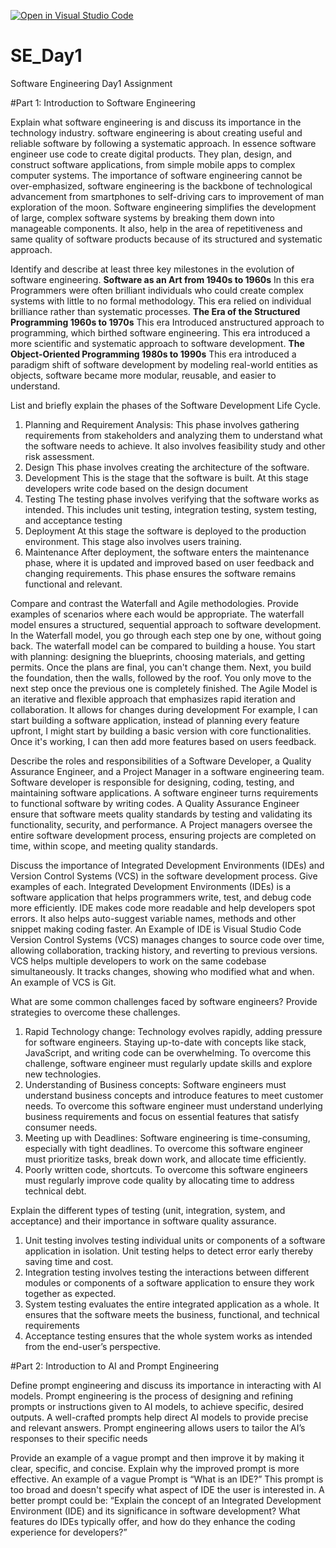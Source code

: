 [![Open in Visual Studio Code](https://classroom.github.com/assets/open-in-vscode-2e0aaae1b6195c2367325f4f02e2d04e9abb55f0b24a779b69b11b9e10269abc.svg)](https://classroom.github.com/online_ide?assignment_repo_id=15567495&assignment_repo_type=AssignmentRepo)
# SE_Day1
Software Engineering Day1 Assignment

#Part 1: Introduction to Software Engineering

Explain what software engineering is and discuss its importance in the technology industry.
software engineering is about creating useful and reliable software by following a systematic approach. In essence software engineer use code to create digital products. They plan, design, and construct software applications, from simple mobile apps to complex computer systems.
The importance of software engineering cannot be over-emphasized, software engineering is the backbone of technological advancement from smartphones to self-driving cars to improvement of man exploration of the moon. 
Software engineering simplifies the development of large, complex software systems by breaking them down into manageable components.
It also, help in the area of repetitiveness and same quality of software products because of its structured and systematic approach.

Identify and describe at least three key milestones in the evolution of software engineering.
**Software as an Art from 1940s to 1960s**
In this era Programmers were often brilliant individuals who could create complex systems with little to no formal methodology. This era relied on individual brilliance rather than systematic processes.
**The Era of the Structured Programming 1960s to 1970s**
This era Introduced anstructured approach to programming, which birthed software engineering. This era introduced a more scientific and systematic approach to software development.
**The Object-Oriented Programming 1980s to 1990s**
This era introduced a paradigm shift of software development by modeling real-world entities as objects, software became more modular, reusable, and easier to understand.


List and briefly explain the phases of the Software Development Life Cycle.
1.	Planning and Requirement Analysis:
This phase involves gathering requirements from stakeholders and analyzing them to understand what the software needs to achieve. It also involves feasibility study and other risk assessment.
2.	Design
This phase involves creating the architecture of the software.
3.	Development
This is the stage that the software is built. At this stage developers write code based on the design document
4.	Testing
The testing phase involves verifying that the software works as intended. This includes unit testing, integration testing, system testing, and acceptance testing
5.	Deployment
At this stage the software is deployed to the production environment. This stage also involves users training.
6.	Maintenance
After deployment, the software enters the maintenance phase, where it is updated and improved based on user feedback and changing requirements. This phase ensures the software remains functional and relevant. 

Compare and contrast the Waterfall and Agile methodologies. Provide examples of scenarios where each would be appropriate.
The waterfall model ensures a structured, sequential approach to software development. In the Waterfall model, you go through each step one by one, without going back.
The waterfall model can be compared to building a house. You start with planning: designing the blueprints, choosing materials, and getting permits. Once the plans are final, you can't change them.
Next, you build the foundation, then the walls, followed by the roof. You only move to the next step once the previous one is completely finished. 
The Agile Model is an iterative and flexible approach that emphasizes rapid iteration and collaboration. It allows for changes during development
For example, I can start building a software application, instead of planning every feature upfront, I might start by building a basic version with core functionalities. Once it's working, I can then add more features based on users feedback.

Describe the roles and responsibilities of a Software Developer, a Quality Assurance Engineer, and a Project Manager in a software engineering team.
Software developer is responsible for designing, coding, testing, and maintaining software applications. A software engineer turns requirements to functional software by writing codes.
A Quality Assurance Engineer ensure that software meets quality standards by testing and validating its functionality, security, and performance.
A Project managers oversee the entire software development process, ensuring projects are completed on time, within scope, and meeting quality standards.


Discuss the importance of Integrated Development Environments (IDEs) and Version Control Systems (VCS) in the software development process. Give examples of each.
Integrated Development Environments (IDEs) is a software application that helps programmers write, test, and debug code more efficiently. IDE makes code more readable and help developers spot errors. It also helps auto-suggest variable names, methods and other snippet making coding faster.
An Example of IDE is Visual Studio Code
Version Control Systems (VCS) manages changes to source code over time, allowing collaboration, tracking history, and reverting to previous versions.
VCS helps multiple developers to work on the same codebase simultaneously. It tracks changes, showing who modified what and when.
An example of VCS is Git.


What are some common challenges faced by software engineers? Provide strategies to overcome these challenges.
1.	Rapid Technology change: Technology evolves rapidly, adding pressure for software engineers. Staying up-to-date with concepts like stack, JavaScript, and writing code can be overwhelming. To overcome this challenge, software engineer must regularly update skills and explore new technologies.
2.	Understanding of Business concepts: Software engineers must understand business concepts and introduce features to meet customer needs. To overcome this software engineer must understand underlying business requirements and focus on essential features that satisfy consumer needs.
3.	Meeting up with Deadlines: Software engineering is time-consuming, especially with tight deadlines. To overcome this software engineer must prioritize tasks, break down work, and allocate time efficiently.
4.	Poorly written code, shortcuts. To overcome this software engineers must regularly improve code quality by allocating time to address technical debt.


Explain the different types of testing (unit, integration, system, and acceptance) and their importance in software quality assurance.
1.	Unit testing involves testing individual units or components of a software application in isolation. Unit testing helps to detect error early thereby saving time and cost.
2.	Integration testing involves testing the interactions between different modules or components of a software application to ensure they work together as expected.
3.	System testing evaluates the entire integrated application as a whole. It ensures that the software meets the business, functional, and technical requirements
4.	Acceptance testing ensures that the whole system works as intended from the end-user’s perspective.


#Part 2: Introduction to AI and Prompt Engineering


Define prompt engineering and discuss its importance in interacting with AI models.
Prompt engineering is the process of designing and refining prompts or instructions given to AI models, to achieve specific, desired outputs.
A well-crafted prompts help direct AI models to provide precise and relevant answers.
Prompt engineering allows users to tailor the AI’s responses to their specific needs


Provide an example of a vague prompt and then improve it by making it clear, specific, and concise. Explain why the improved prompt is more effective.
An example of a vague Prompt is “What is an IDE?”
This prompt is too broad and doesn't specify what aspect of IDE the user is interested in.
A better prompt could be:
“Explain the concept of an Integrated Development Environment (IDE) and its significance in software development? What features do IDEs typically offer, and how do they enhance the coding experience for developers?”

